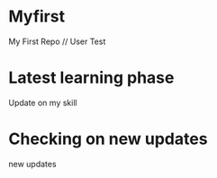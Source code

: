 # Myfirst
My First  Repo // User Test 

# Latest learning phase
Update on my skill

# Checking on new updates
new updates

